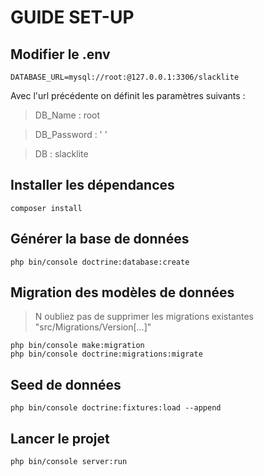 # GUIDE SET-UP

## Modifier le .env

    DATABASE_URL=mysql://root:@127.0.0.1:3306/slacklite
    
Avec l'url précédente on définit les paramètres suivants :    
    
>   DB_Name : root

>   DB_Password : ' '

>   DB : slacklite

## Installer les dépendances

    composer install
    
## Générer la base de données

    php bin/console doctrine:database:create
 
## Migration des modèles de données

>   N oubliez pas de supprimer les migrations existantes "src/Migrations/Version[...]"
    
    php bin/console make:migration
    php bin/console doctrine:migrations:migrate

## Seed de données

    php bin/console doctrine:fixtures:load --append


## Lancer le projet

	php bin/console server:run
